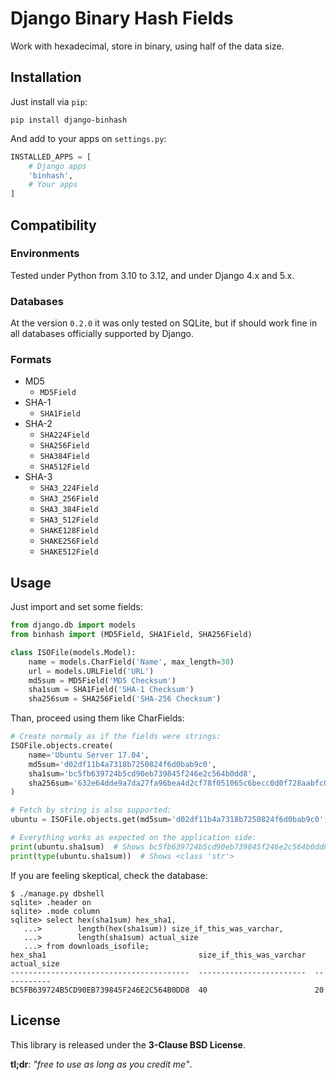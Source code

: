 # Django Binary Hash Fields

Work with hexadecimal, store in binary, using half of the data size.

## Installation

Just install via `pip`:

```
pip install django-binhash
```

And add to your apps on `settings.py`:

```python
INSTALLED_APPS = [
    # Django apps
    'binhash',
    # Your apps
]
```
## Compatibility

### Environments

Tested under Python from 3.10 to 3.12, and under Django 4.x and 5.x.

### Databases

At the version `0.2.0` it was only tested on SQLite, but if should work fine in all databases officially supported by Django.

### Formats

* MD5
	* `MD5Field`
* SHA-1
	* `SHA1Field`
* SHA-2
	* `SHA224Field`
	* `SHA256Field`
	* `SHA384Field`
	* `SHA512Field`
* SHA-3
	* `SHA3_224Field`
	* `SHA3_256Field`
	* `SHA3_384Field`
	* `SHA3_512Field`
	* `SHAKE128Field`
	* `SHAKE256Field`
	* `SHAKE512Field`

## Usage

Just import and set some fields:

```python
from django.db import models
from binhash import (MD5Field, SHA1Field, SHA256Field)

class ISOFile(models.Model):
    name = models.CharField('Name', max_length=30)
    url = models.URLField('URL')
    md5sum = MD5Field('MD5 Checksum')
    sha1sum = SHA1Field('SHA-1 Checksum')
    sha256sum = SHA256Field('SHA-256 Checksum')
```

Than, proceed using them like CharFields:

```python
# Create normaly as if the fields were strings:
ISOFile.objects.create(
    name='Ubuntu Server 17.04',
    md5sum='d02df11b4a7318b7250824f6d0bab9c0',
    sha1sum='bc5fb639724b5cd90eb739845f246e2c564b0dd8',
    sha256sum='632e64dde9a7da27fa96bea4d2cf78f051065c6becc0d0f728aabfc091396256',
)

# Fetch by string is also supported:
ubuntu = ISOFile.objects.get(md5sum='d02df11b4a7318b7250824f6d0bab9c0')

# Everything works as expected on the application side:
print(ubuntu.sha1sum)  # Shows bc5fb639724b5cd90eb739845f246e2c564b0dd8
print(type(ubuntu.sha1sum))  # Shows <class 'str'>

```

If you are feeling skeptical, check the database:

```
$ ./manage.py dbshell
sqlite> .header on
sqlite> .mode column
sqlite> select hex(sha1sum) hex_sha1,
   ...>        length(hex(sha1sum)) size_if_this_was_varchar,
   ...>        length(sha1sum) actual_size
   ...> from downloads_isofile;
hex_sha1                                  size_if_this_was_varchar  actual_size
----------------------------------------  ------------------------  -----------
BC5FB639724B5CD90EB739845F246E2C564B0DD8  40                        20

```

## License

This library is released under the **3-Clause BSD License**.

**tl;dr**: *"free to use as long as you credit me"*.